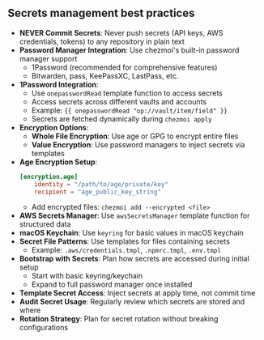 ## Secrets management best practices

- **NEVER Commit Secrets**: Never push secrets (API keys, AWS credentials, tokens) to any repository in plain text
- **Password Manager Integration**: Use chezmoi's built-in password manager support
  - 1Password (recommended for comprehensive features)
  - Bitwarden, pass, KeePassXC, LastPass, etc.
- **1Password Integration**:
  - Use `onepasswordRead` template function to access secrets
  - Access secrets across different vaults and accounts
  - Example: `{{ onepasswordRead "op://vault/item/field" }}`
  - Secrets are fetched dynamically during `chezmoi apply`
- **Encryption Options**:
  - **Whole File Encryption**: Use age or GPG to encrypt entire files
  - **Value Encryption**: Use password managers to inject secrets via templates
- **Age Encryption Setup**:
  ```toml
  [encryption.age]
      identity = "/path/to/age/private/key"
      recipient = "age_public_key_string"
  ```
  - Add encrypted files: `chezmoi add --encrypted <file>`
- **AWS Secrets Manager**: Use `awsSecretsManager` template function for structured data
- **macOS Keychain**: Use `keyring` for basic values in macOS keychain
- **Secret File Patterns**: Use templates for files containing secrets
  - Example: `.aws/credentials.tmpl`, `.npmrc.tmpl`, `.env.tmpl`
- **Bootstrap with Secrets**: Plan how secrets are accessed during initial setup
  - Start with basic keyring/keychain
  - Expand to full password manager once installed
- **Template Secret Access**: Inject secrets at apply time, not commit time
- **Audit Secret Usage**: Regularly review which secrets are stored and where
- **Rotation Strategy**: Plan for secret rotation without breaking configurations
